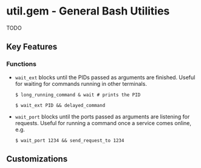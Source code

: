 # util.gem - General Bash Utilities

TODO

## Key Features

### Functions

*   `wait_ext` blocks until the PIDs passed as arguments are finished.
    Useful for waiting for commands running in other terminals.

    ```
    $ long_running_command & wait # prints the PID
    ```

    ```
    $ wait_ext PID && delayed_command
    ```

*   `wait_port` blocks until the ports passed as arguments are listening for
    requests. Useful for running a command once a service comes online, e.g.

    ```
    $ wait_port 1234 && send_request_to 1234
    ```

## Customizations
